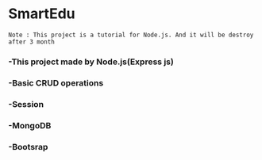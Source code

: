 ﻿# SmartEdu 
 ```
 Note : This project is a tutorial for Node.js. And it will be destroy after 3 month
 ```
 
### -This project made by Node.js(Express js)
### -Basic CRUD operations
### -Session
### -MongoDB
### -Bootsrap
